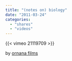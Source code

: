 ```yaml
---
title: "(notes on) biology"
date: "2011-03-24"
categories:
  - "shares"
  - "videos"
---
```


{{< vimeo 21119709 >}}

by [ornana films](http://vimeo.com/21119709)
